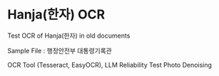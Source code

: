 # Hanja(한자) OCR
Test OCR of Hanja(한자) in old documents

Sample File : 행정안전부 대통령기록관 

OCR Tool (Tesseract, EasyOCR), LLM Reliability Test
Photo Denoising
